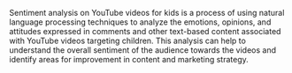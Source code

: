 Sentiment analysis on YouTube videos for kids is a process of using natural language processing techniques to analyze the emotions, opinions, and attitudes expressed in comments and other text-based content associated with YouTube videos targeting children. This analysis can help to understand the overall sentiment of the audience towards the videos and identify areas for improvement in content and marketing strategy.
